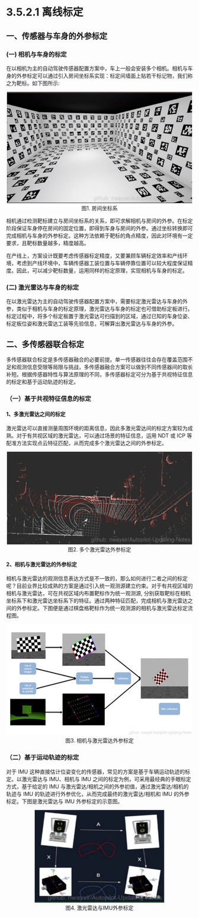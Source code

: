 # 3.5.2.1 离线标定

## 一、传感器与车身的外参标定

### (一) 相机与车身的标定

在以相机为主的自动驾驶传感器配置方案中，车上一般会安装多个相机。相机与车身的外参标定可以通过引入房间坐标系实现：标定间墙面上贴若干标记物，我们称之为靶标。如下图所示:

<div align=center>
<img src="./imgs/3.5.2.1.jpg" width="500" height="300"> 
</div>
<div align=center>图1. 房间坐标系 </div>

相机通过检测靶标建立与房间坐标系的关系，即可求解相机与房间的外参。在标定阶段保证车身停在房间的固定位置，即得到车身与房间的外参。通过坐标转换即可完成相机与车身的外参标定。这种方法依赖于靶标的角点精度，因此对环境有一定要求，且靶标数量越多，精度越高。

在产线上，方案设计既要考虑传感器标定精度，又要兼顾车辆标定效率和产线环境，考虑到产线环境中，车辆传感器工装位置与车辆停靠位置可以较大程度保证精度。因此，可以减少靶标数量，运用同样的标定原理，实现相机与车身的标定。

### (二) 激光雷达与车身的标定

在以激光雷达为主的自动驾驶传感器配置方案中，需要标定激光雷达与车身的外参，类似于相机与车身的标定原理，激光雷达与车身的标定也可借助标定板进行。标定过程中，将多个标定板置于激光雷达可扫描到的区域，通过已知的车身位姿、标定板位姿和激光雷达工装等先验信息，可解算出激光雷达与车身的外参。

## 二、多传感器联合标定

多传感器联合标定是多传感器融合的必要前提。单一传感器往往会存在覆盖范围不足和观测信息受限等局限与挑战，多传感器融合方案可以做到不同传感器间的取长补短。根据传感器特性与算法原理的不同，多传感器标定可分为基于共视特征信息的标定和基于运动轨迹的标定。

### （一）基于共视特征信息的标定

#### 1、多激光雷达之间的标定

激光雷达可以直接测量周围环境的距离信息，因此多激光雷达间的标定方案较为成熟。对于有共视区域的激光雷达，可以通过场景的特征信息，运用 NDT 或 ICP 等配准方法实现点云特征匹配，从而完成多个激光雷达之间的外参标定。

<div align=center>
<img src="./imgs/3.5.2.2.jpg" width="500" height="250"> 
</div>
<div align=center>图2. 多个激光雷达外参标定 </div>

#### 2、相机与激光雷达的外参标定

相机与激光雷达的观测信息表达方式是不一致的，那么如何进行二者之间的标定呢？目前业界比较成熟的方案是通过引入统一观测源建立约束。对于有共视区域的相机与激光雷达，可在共视区域内布置靶标作为统一观测源, 分别获取靶标在相机坐标系下和激光雷达坐标系下的特征。通过两种特征匹配，完成相机与激光雷达之间的外参标定。下图便是通过棋盘格靶标作为统一观测源的相机与激光雷达标定流程图。

<div align=center>
<img src="./imgs/3.5.2.3.jpg" width="500" height="300"> 
</div>
<div align=center>图3. 相机与激光雷达外参标定 </div>

### （二）基于运动轨迹的标定

对于 IMU 这种直接估计位姿变化的传感器，常见的方案是基于车辆运动轨迹的标定。以激光雷达与 IMU、相机与 IMU 之间的标定为例，可采用最经典的手眼标定方式，基于给定的 IMU 与激光雷达/相机之间的外参初值，通过激光雷达/相机的轨迹与 IMU 的轨迹进行外参优化，从而完成最终的激光雷达/相机和 IMU 的外参标定。下图是激光雷达与 IMU 外参标定的示意图。

<div align=center>
<img src="./imgs/3.5.2.4.jpg" width="350" height="250"> 
</div>
<div align=center>图4. 激光雷达与IMU外参标定 </div>
